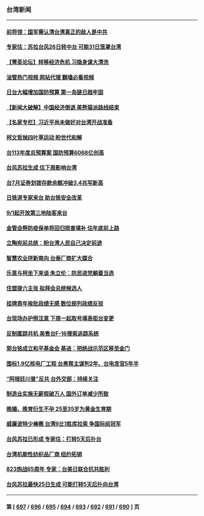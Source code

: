 ### 台湾新闻
---
#### [前将领：国军需认清台湾真正的敌人是中共](../../pages/ncid1349361/n14060184.md?08251245) 
#### [专家估：苏拉台风26日转中台 可能31日笼罩台湾](../../pages/ncid1349361/n14060828.md?08251245) 
#### [【菁英论坛】转移经济危机 习隐身谋大清洗](../../pages/ncid1349361/n14060698.md?08251245) 
#### [油管热门视频 网站代理 翻墙必看视频](http://138.2.39.72:81/youtube.html?epic-marker?08251245)
#### [日台大幅增加国防预算 第一岛链日趋牢固](../../pages/ncid1349361/n14060653.md?08251245) 
#### [【新闻大破解】中国经济倒退 美熊猫派路线结束](../../pages/ncid1349361/n14060539.md?08251245) 
#### [【名家专栏】习近平尚未做好对台湾开战准备](../../pages/ncid1349361/n14060479.md?08251245) 
#### [柯文哲抛四叶草运动 盼世代和解](../../pages/ncid1349361/n14060506.md?08251245) 
#### [台113年度总预算案 国防预算6068亿创高](../../pages/ncid1349361/n14060545.md?08251245) 
#### [台风苏拉生成 估下周影响台湾](../../pages/ncid1349361/n14060453.md?08251245) 
#### [台7月证券划拨存款余额冲破3.4兆写新高](../../pages/ncid1349361/n14060451.md?08251245) 
#### [日铁道专家来台 助台铁安全改革](../../pages/ncid1349361/n14060459.md?08251245) 
#### [9/1起开放第三地陆客来台](../../pages/ncid1349361/n14060456.md?08251245) 
#### [金管会祭防疫保单将回归损害填补 估年底前上路](../../pages/ncid1349361/n14060483.md?08251245) 
#### [立陶宛前总统：盼台湾人民自己决定前途](../../pages/ncid1349361/n14060457.md?08251245) 
#### [智慧农业拼新南向 台泰厂商扩大媒合](../../pages/ncid1349361/n14060464.md?08251245) 
#### [乐意与柯坐下来谈 朱立伦：防民进党躺着当选](../../pages/ncid1349361/n14060463.md?08251245) 
#### [住盟提六主张 拟拜会总统候选人](../../pages/ncid1349361/n14060461.md?08251245) 
#### [挂牌周年挨批政绩无感 数位部列政绩反驳](../../pages/ncid1349361/n14060285.md?08251245) 
#### [台现场办护照注意 下周一起取号填表柜台变更](../../pages/ncid1349361/n14060288.md?08251245) 
#### [反制匿踪共机 美售台F-16搜索追踪系统](../../pages/ncid1349361/n14060260.md?08251245) 
#### [郭台铭成立和平基金会 基进：把统战示范区移至金门](../../pages/ncid1349361/n14060247.md?08251245) 
#### [围标1.9亿核电厂工程 台黑帮主谋判2年、台电贪官5年半](../../pages/ncid1349361/n14060250.md?08251245) 
#### [“阿根廷川普”反共 台外交部：持续关注](../../pages/ncid1349361/n14060251.md?08251245) 
#### [制造业实施无薪假破万人 国外订单减少所致](../../pages/ncid1349361/n14060223.md?08251245) 
#### [晚婚、晚育衍生不孕 25至35岁为黄金生育期](../../pages/ncid1349361/n14060225.md?08251245) 
#### [威廉波特少棒赛 台湾9比1胜库拉索 争国际组冠军](../../pages/ncid1349361/n14060053.md?08251245) 
#### [台风苏拉已形成 专家估：打转5天后扑台](../../pages/ncid1349361/n14060146.md?08251245) 
#### [台湾机能性纺织品厂商 纽约拓销](../../pages/ncid1349361/n14060051.md?08251245) 
#### [823炮战65周年 专家：台美日联合抗共胜利](../../pages/ncid1349361/n14059697.md?08251245) 
#### [台风苏拉最快25日生成 可能打转5天后扑向台湾](../../pages/ncid1349361/n14059978.md?08251245) 

---
#### 第 [ [697](./697.md?08251245) / [696](./696.md?08251245) / [695](./695.md?08251245) / [694](./694.md?08251245) / [693](./693.md?08251245) / [692](./692.md?08251245) / [691](./691.md?08251245) / [690](./690.md?08251245) ] 页
